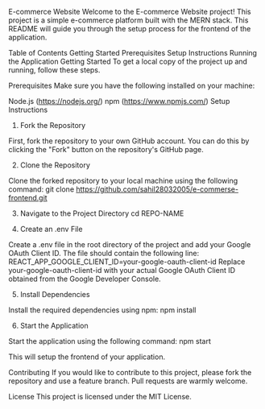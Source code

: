 E-commerce Website
Welcome to the E-commerce Website project! This project is a simple e-commerce platform built with the MERN stack. This README will guide you through the setup process for the frontend of the application.

Table of Contents
Getting Started
Prerequisites
Setup Instructions
Running the Application
Getting Started
To get a local copy of the project up and running, follow these steps.

Prerequisites
Make sure you have the following installed on your machine:

Node.js (https://nodejs.org/)
npm (https://www.npmjs.com/)
Setup Instructions
1) Fork the Repository

First, fork the repository to your own GitHub account. You can do this by clicking the "Fork" button on the repository's GitHub page.

2) Clone the Repository

Clone the forked repository to your local machine using the following command:
git clone https://github.com/sahil28032005/e-commerse-frontend.git

3) Navigate to the Project Directory
cd REPO-NAME

4) Create an .env File

Create a .env file in the root directory of the project and add your Google OAuth Client ID. The file should contain the following line:
REACT_APP_GOOGLE_CLIENT_ID=your-google-oauth-client-id
Replace your-google-oauth-client-id with your actual Google OAuth Client ID obtained from the Google Developer Console.

5) Install Dependencies

Install the required dependencies using npm:
npm install

6) Start the Application

Start the application using the following command:
npm start

This will setup the frontend of your application.

Contributing
If you would like to contribute to this project, please fork the repository and use a feature branch. Pull requests are warmly welcome.

License
This project is licensed under the MIT License.
